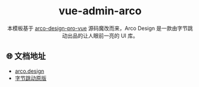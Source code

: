 <div align="center">
  <h1>vue-admin-arco</h1>
</div>

<div align="center">

本模板基于 [arco-design-pro-vue](https://arco.design/) 源码魔改而来，Arco Design 是一款由字节跳动出品的让人眼前一亮的 UI 库。
</div>

## 🌐 文档地址

- [arco.design](https://arco.design/vue/docs/start)
- [字节跳动原版](https://vue-pro.arco.design)

